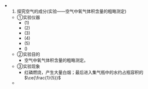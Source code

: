 -
  1. 探究空气的成分(实验——空气中氧气体积含量的粗略测定)
	- ①实验仪器
		- (1)
		- (2)
		- (3)
		- (4)
		- (5)
		- ()
	- ②实验目的
		- 空气中氧气体积含量的粗略测定。
	- ③实验现象
		- 红磷燃烧，产生大量白烟；最后进入集气瓶中的水约占瓶容积的$\ce{\frac{1}{5}}$
	-